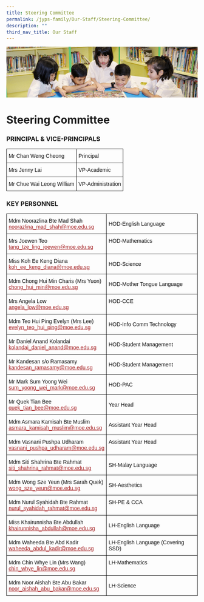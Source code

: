 ```yaml
---
title: Steering Committee
permalink: /jyps-family/Our-Staff/Steering-Committee/
description: ""
third_nav_title: Our Staff
---
```

![](/images/banner.gif)

Steering Committee
==================

### PRINCIPAL & VICE-PRINCIPALS

<style type="text/css">
.tg  {border-collapse:collapse;border-spacing:0;}
.tg td{border-color:black;border-style:solid;border-width:1px;font-family:Arial, sans-serif;font-size:14px;
  overflow:hidden;padding:10px 5px;word-break:normal;}
.tg th{border-color:black;border-style:solid;border-width:1px;font-family:Arial, sans-serif;font-size:14px;
  font-weight:normal;overflow:hidden;padding:10px 5px;word-break:normal;}
.tg .tg-yp4s{color:#111;text-align:left;vertical-align:middle}
</style>
<table class="tg">
<thead>
  <tr>
    <th class="tg-yp4s">Mr Chan Weng Cheong</th>
    <th class="tg-yp4s">Principal</th>
  </tr>
</thead>
<tbody>
  <tr>
    <td class="tg-yp4s">Mrs Jenny Lai</td>
    <td class="tg-yp4s">VP-Academic </td>
  </tr>
  <tr>
    <td class="tg-yp4s">Mr Chue Wai Leong William </td>
    <td class="tg-yp4s">VP-Administration</td>
  </tr>
</tbody>
</table>


### KEY PERSONNEL





<style type="text/css">
.tg  {border-collapse:collapse;border-spacing:0;}
.tg td{border-color:black;border-style:solid;border-width:1px;font-family:Arial, sans-serif;font-size:14px;
  overflow:hidden;padding:10px 5px;word-break:normal;}
.tg th{border-color:black;border-style:solid;border-width:1px;font-family:Arial, sans-serif;font-size:14px;
  font-weight:normal;overflow:hidden;padding:10px 5px;word-break:normal;}
.tg .tg-lyvw{color:#111;text-align:left;vertical-align:top}
.tg .tg-yp4s{color:#111;text-align:left;vertical-align:middle}
.tg .tg-ijrk{color:#a52023;text-align:left;vertical-align:top}
</style>
<table class="tg">
<thead>
  <tr>
    <th class="tg-yp4s">Mdm Noorazlina Bte Mad Shah<br><a href="mailto:noorazlina_mad_shah@moe.edu.sg"><span style="text-decoration:underline;color:#A52023">noorazlina_mad_shah@moe.edu.sg</span></a><br></th>
    <th class="tg-yp4s">HOD-English Language</th>
  </tr>
</thead>
<tbody>
  <tr>
    <td class="tg-yp4s">Mrs Joewen Teo<br><a href="mailto:tang_tze_ling_joewen@moe.edu.sg"><span style="text-decoration:underline;color:#A52023">tang_tze_ling_joewen@moe.edu.sg</span></a> </td>
    <td class="tg-lyvw">HOD-Mathematics  </td>
  </tr>
  <tr>
    <td class="tg-yp4s">Miss Koh Ee Keng Diana<br><a href="mailto:koh_ee_keng_diana@moe.edu.sg"><span style="text-decoration:underline;color:#A52023">koh_ee_keng_diana@moe.edu.sg</span></a><br></td>
    <td class="tg-yp4s">HOD-Science</td>
  </tr>
  <tr>
    <td class="tg-lyvw">Mdm Chong Hui Min Charis (Mrs Yuon)<br><a href="mailto:chong_hui_min@moe.edu.sg"><span style="text-decoration:underline;color:#A52023">chong_hui_min@moe.edu.sg</span></a><br></td>
    <td class="tg-yp4s">HOD-Mother Tongue Language</td>
  </tr>
  <tr>
    <td class="tg-yp4s">Mrs Angela Low<br><a href="mailto:angela_low@moe.edu.sg"><span style="text-decoration:underline;color:#A52023">angela_low@moe.edu.sg</span></a><br></td>
    <td class="tg-lyvw">HOD-CCE</td>
  </tr>
  <tr>
    <td class="tg-yp4s">Mdm Teo Hui Ping Evelyn (Mrs Lee)<br><a href="mailto:evelyn_teo_hui_ping@moe.edu.sg"><span style="text-decoration:underline;color:#A52023">evelyn_teo_hui_ping@moe.edu.sg</span></a><br></td>
    <td class="tg-yp4s">HOD-Info Comm Technology</td>
  </tr>
  <tr>
    <td class="tg-yp4s">Mr Daniel Anand Kolandai<br><a href="mailto:kolandai_daniel_anand@moe.edu.sg"><span style="text-decoration:underline;color:#A52023">kolandai_daniel_anand@moe.edu.sg</span></a><br></td>
    <td class="tg-yp4s">HOD-Student Management </td>
  </tr>
  <tr>
    <td class="tg-yp4s">Mr Kandesan s/o Ramasamy<br><a href="mailto:kandesan_ramasamy@moe.edu.sg"><span style="text-decoration:underline;color:#A52023">kandesan_ramasamy@moe.edu.sg</span></a><br></td>
    <td class="tg-yp4s">HOD-Student Management</td>
  </tr>
  <tr>
    <td class="tg-lyvw">Mr Mark Sum Yoong Wei<br><a href="mailto:sum_yoong_wei_mark@moe.edu.sg"><span style="text-decoration:underline;color:#A52023">sum_yoong_wei_mark@moe.edu.sg</span></a><br></td>
    <td class="tg-yp4s">HOD-PAC </td>
  </tr>
  <tr>
    <td class="tg-yp4s">Mr Quek Tian Bee<br><a href="mailto:quek_tian_bee@moe.edu.sg"><span style="text-decoration:underline;color:#A52023">quek_tian_bee@moe.edu.sg</span></a><br></td>
    <td class="tg-yp4s">Year Head </td>
  </tr>
  <tr>
    <td class="tg-yp4s">Mdm Asmara Kamisah Bte Muslim <br><a href="mailto:asmara_kamisah_muslim@moe.edu.sg"><span style="text-decoration:underline;color:#A52023">asmara_kamisah_muslim@moe.edu.sg</span></a><br></td>
    <td class="tg-yp4s">Assistant Year Head </td>
  </tr>
  <tr>
    <td class="tg-lyvw">Mdm Vasnani Pushpa Udharam<br><a href="mailto:vasnani_pushpa_udharam@moe.edu.sg"><span style="text-decoration:underline;color:#A52023">vasnani_pushpa_udharam@moe.edu.sg</span></a> </td>
    <td class="tg-lyvw">Assistant Year Head  </td>
  </tr>
  <tr>
    <td class="tg-yp4s">Mdm Siti Shahrina Bte Rahmat<br><a href="mailto:siti_shahrina_rahmat@moe.edu.sg"><span style="text-decoration:underline;color:#A52023">siti_shahrina_rahmat@moe.edu.sg</a> </td>
    <td class="tg-yp4s">SH-Malay Language </td>
  </tr>
  <tr>
    <td class="tg-yp4s">Mdm Wong Sze Yeun (Mrs Sarah Quek)<br><a href="mailto:wong_sze_yeun@moe.edu.sg"><span style="text-decoration:underline;color:#A52023">wong_sze_yeun@moe.edu.sg</span></a><br></td>
    <td class="tg-yp4s">SH-Aesthetics<br></td>
  </tr>
  <tr>
    <td class="tg-yp4s">Mdm Nurul Syahidah Bte Rahmat<br><a href="mailto:nurul_syahidah_rahmat@moe.edu.sg"><span style="text-decoration:underline;color:#A52023">nurul_syahidah_rahmat@moe.edu.sg</span></a><br></td>
    <td class="tg-lyvw">SH-PE &amp; CCA<br></td>
  </tr>
  <tr>
    <td class="tg-yp4s">Miss Khairunnisha Bte Abdullah<br><a href="mailto:khairunnisha_abdullah@moe.edu.sg"><span style="text-decoration:underline;color:#A52023">khairunnisha_abdullah@moe.edu.sg</span></a><br></td>
    <td class="tg-yp4s">LH-English Language </td>
  </tr>
  <tr>
    <td class="tg-yp4s">Mdm Waheeda Bte Abd Kadir<br><a href="mailto:waheeda_abdul_kadir@moe.edu.sg"><span style="text-decoration:underline;color:#A52023">waheeda_abdul_kadir@moe.edu.sg</span></a><br></td>
    <td class="tg-yp4s">LH-English Language (Covering SSD)</td>
  </tr>
  <tr>
    <td class="tg-lyvw">Mdm Chin Whye Lin (Mrs Wang)<br><a href="mailto:chin_whye_lin@moe.edu.sg"><span style="text-decoration:underline;color:#A52023">chin_whye_lin@moe.edu.sg</span></a><br></td>
    <td class="tg-lyvw">LH-Mathematics<br></td>
  </tr>
  <tr>
    <td class="tg-yp4s">Mdm Noor Aishah Bte Abu Bakar<br><a href="mailto:noor_aishah_abu_bakar@moe.edu.sg"><span style="text-decoration:underline;color:#A52023">noor_aishah_abu_bakar@moe.edu.sg</span></a><br></td>
    <td class="tg-yp4s">LH-Science </td>
  </tr>
</tbody>
</table>